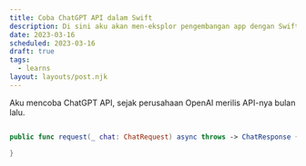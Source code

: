 ```yaml
---
title: Coba ChatGPT API dalam Swift
description: Di sini aku akan men-eksplor pengembangan app dengan SwiftUI
date: 2023-03-16
scheduled: 2023-03-16
draft: true
tags:
  - learns
layout: layouts/post.njk
---
```


Aku mencoba ChatGPT API, sejak perusahaan OpenAI merilis API-nya bulan lalu.

```swift

public func request(_ chat: ChatRequest) async throws -> ChatResponse {

}

```